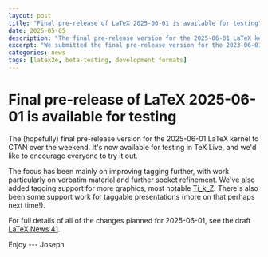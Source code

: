 ```yaml
---
layout: post
title: "Final pre-release of LaTeX 2025-06-01 is available for testing"
date: 2025-05-05
description: "The final pre-release version for the 2025-06-01 LaTeX kernel to CTAN over the weekend."
excerpt: "We submitted the final pre-release version for the 2023-06-01 LaTeX kernel to CTAN recently"
categories: news
tags: [latex2e, beta-testing, development formats]
---
```


# Final pre-release of LaTeX 2025-06-01 is available for testing

The (hopefully) final pre-release version for the 2025-06-01 LaTeX kernel to
CTAN over the weekend. It's now available for testing in TeX Live, and we'd
like to encourage everyone to try it out.

The focus has been mainly on improving tagging further, with work particularly
on verbatim material and further socket refinement. We've also added tagging
support for more graphics, most notable
[Ti_k_Z](https://mirrors.ctan.org/macros/latex-dev/required/latex-lab/latex-lab-tikz.pdf).
There's also been some support work for taggable presentations (more on that
perhaps next time!).

For full details of all of the changes planned for 2025-06-01, see the draft <a
href="{{site.baseurl}}/news/latex2e-news/ltnews41.pdf">LaTeX News 41</a>.

Enjoy --- Joseph


